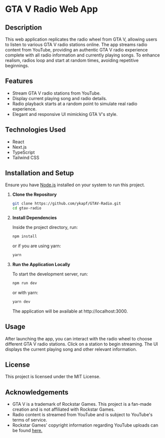 # GTA V Radio Web App

## Description

This web application replicates the radio wheel from GTA V, allowing users to listen to various GTA V radio stations online. The app streams radio content from YouTube, providing an authentic GTA V radio experience complete with all radio information and currently playing songs. To enhance realism, radios loop and start at random times, avoiding repetitive beginnings.

## Features

- Stream GTA V radio stations from YouTube.
- Display current playing song and radio details.
- Radio playback starts at a random point to simulate real radio experience.
- Elegant and responsive UI mimicking GTA V's style.

## Technologies Used

- React
- Next.js
- TypeScript
- Tailwind CSS

## Installation and Setup

Ensure you have [Node.js](https://nodejs.org/) installed on your system to run this project.

1. **Clone the Repository**

   ```bash
   git clone https://github.com/ykapf/GTAV-Radio.git
   cd gtav-radio

   ```

2. **Install Dependencies**

   Inside the project directory, run:

   ```bash
   npm install
   ```

   or if you are using yarn:

   ```bash
   yarn
   ```

3. **Run the Application Locally**

   To start the development server, run:

   ```bash
   npm run dev
   ```

   or with yarn:

   ```bash
   yarn dev
   ```

   The application will be available at http://localhost:3000.

## Usage

After launching the app, you can interact with the radio wheel to choose different GTA V radio stations. Click on a station to begin streaming. The UI displays the current playing song and other relevant information.

## License

This project is licensed under the MIT License.

## Acknowledgements

- GTA V is a trademark of Rockstar Games. This project is a fan-made creation and is not affiliated with Rockstar Games.
- Radio content is streamed from YouTube and is subject to YouTube's terms of service.
- Rockstar Games' copyright information regarding YouTube uploads can be found [here.](https://support.rockstargames.com/articles/204779558/Information-About-Being-Safe-From-Copyright-Strikes-When-Uploading-Rockstar-Editor-Videos)
